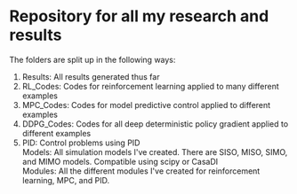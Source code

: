 # Repository for all my research and results

The folders are split up in the following ways: <br>
1. Results:  All results generated thus far
2. RL_Codes: Codes for reinforcement learning applied to many different examples
3. MPC_Codes: Codes for model predictive control applied to different examples
4. DDPG_Codes:  Codes for all deep deterministic policy gradient applied to different examples
5. PID:  Control problems using PID <br>
Models:  All simulation models I've created.  There are SISO, MISO, SIMO, and MIMO models.  Compatible using scipy or CasaDI <br>
Modules:  All the different modules I've created for reinforcement learning, MPC, and PID.
